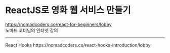 # ReactJS로 영화 웹 서비스 만들기
https://nomadcoders.co/react-for-beginners/lobby   
노마드 코더님의 인터넷 강의   
   
   <hr/>
   React Hooks
https://nomadcoders.co/react-hooks-introduction/lobby
